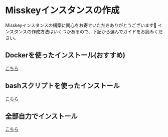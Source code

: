 # Misskeyインスタンスの作成
Misskeyインスタンスの構築に関心をお寄せいただきありがとうございます🚀
インスタンスの作成方法はいくつかあるので、下記から選んでガイドをお読みください。

## Dockerを使ったインストール(おすすめ)
[こちら](./docker.html)

## bashスクリプトを使ったインストール
[こちら](./bash.html)

## 全部自力でインストール
[こちら](./manual.html)
